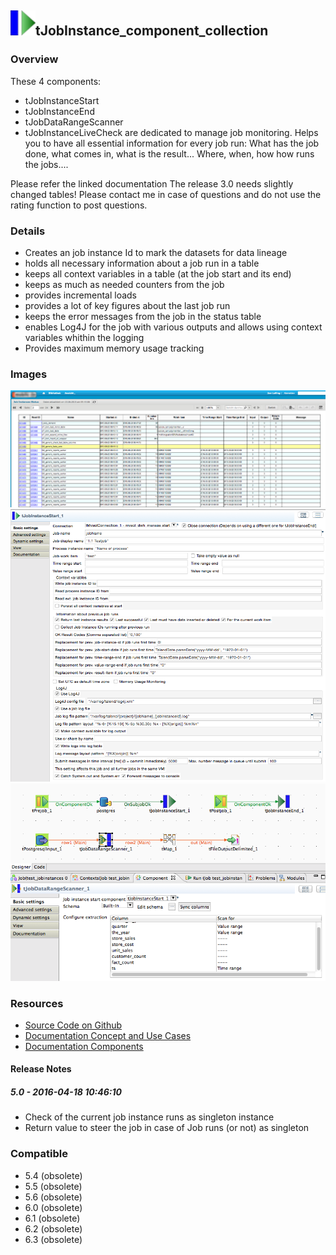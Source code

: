 ## <img src='./logo.jpg' width='40' height='40'>tJobInstance_component_collection

### Overview
These 4 components:
- tJobInstanceStart
- tJobInstanceEnd
- tJobDataRangeScanner
- tJobInstanceLiveCheck
are dedicated to manage job monitoring.
Helps you to have all essential information for every job run:
What has the job done, what comes in, what is the result...
Where, when, how how runs the jobs....
 
Please refer the linked documentation
The release 3.0 needs slightly changed tables!
Please contact me in case of questions and do not use the rating function to post questions.

### Details
* Creates an job instance Id to mark the datasets for data lineage
* holds all necessary information about a job run in a table
* keeps all context variables in a table (at the job start and its end)
* keeps as much as needed counters from the job
* provides incremental loads
* provides a lot of key figures about the last job run
* keeps the error messages from the job in the status table
* enables Log4J for the job with various outputs and allows using context variables whithin the logging
* Provides maximum memory usage tracking
### Images
<a href='./screenshots/v_5.0__3.jpg'><img src='./screenshots/v_5.0__3.jpg' ></a>
<a href='./screenshots/v_5.0__2.jpg'><img src='./screenshots/v_5.0__2.jpg' ></a>
<a href='./screenshots/v_5.0__1.jpg'><img src='./screenshots/v_5.0__1.jpg' ></a>


### Resources
 * <a href=https://github.com/jlolling/talendcomp_tJobInstance>Source Code on Github</a>
 * <a href=http://jan-lolling.de//talend/cimt_framework/talend_job_instance_components_usecases.pdf>Documentation Concept and Use Cases</a>
 * <a href=https://github.com/jlolling/talendcomp_tJobInstance/blob/master/doc/tJobInstanceStart.pdf>Documentation Components</a>

#### Release Notes

##### 5.0 - 2016-04-18 10:46:10
* Check of the current job instance runs as singleton instance
* Return value to steer the job in case of Job runs (or not) as singleton
### Compatible
 -  5.4 (obsolete)
 -   5.5 (obsolete)
 -   5.6 (obsolete)
 -   6.0 (obsolete)
 -   6.1 (obsolete)
 -   6.2 (obsolete)
 -   6.3 (obsolete)